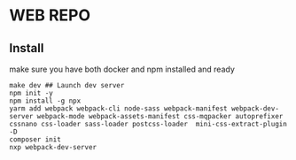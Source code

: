 # WEB REPO

## Install
make sure you have both docker and npm installed and ready
```
make dev ## Launch dev server
npm init -y
npm install -g npx
yarm add webpack webpack-cli node-sass webpack-manifest webpack-dev-server webpack-mode webpack-assets-manifest css-mqpacker autoprefixer cssnano css-loader sass-loader postcss-loader  mini-css-extract-plugin -D
composer init
nxp webpack-dev-server
```
